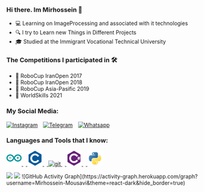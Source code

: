 ### Hi there. Im Mirhossein 👋

- 💻 Learning on ImageProcessing and associated with it technologies
- 🔍 I try to Learn new Things in Different Projects
- 🎓 Studied at the Immigrant Vocational Technical University

### The Competitions I participated in 🛠

- 🔹 RoboCup IranOpen 2017
- 🔹 RoboCup IranOpen 2018
- 🔹 RoboCup Asia-Pasific 2019
- 🔹 WorldSkills 2021



<h3 align="left">My Social Media:</h3>
<p align="left">
<a href="https://www.instagram.com/_mirhossein.mousavi_" target="blank"><img align="center" src="https://raw.githubusercontent.com/rahuldkjain/github-profile-readme-generator/master/src/images/icons/Social/instagram.svg" alt="Instagram" height="40" width="40" /></a>&emsp;<a href="https://t.me/amm525" target="blank"><img align="center" src="https://www.vectorlogo.zone/logos/telegram/telegram-icon.svg" alt="Telegram" height="40" width="40" /></a>&emsp;<a href="https://wa.me/+989211135403" target="blank"><img align="center" src="https://raw.githubusercontent.com/rahuldkjain/github-profile-readme-generator/master/src/images/icons/Social/whatsapp.svg" alt="Whatsapp" height="40" width="40" /></a>

</p>

<h3 align="left">Languages and Tools that  I know:</h3>
<p align="left"> <a href="" target="_blank" rel="noreferrer"> <img src="https://raw.githubusercontent.com/devicons/devicon/master/icons/arduino/arduino-original.svg" alt="Arduino" width="40" height="40"/> </a>&ensp;<a href="" target="_blank" rel="noreferrer"> <img src="https://raw.githubusercontent.com/devicons/devicon/master/icons/c/c-plain.svg" alt="c" width="40" height="40"/> </a>&ensp;<a href="" target="_blank" rel="noreferrer"> <img src="https://www.vectorlogo.zone/logos/git-scm/git-scm-icon.svg" alt="git" width="40" height="40"/> </a>&ensp;<a href="" target="_blank" rel="noreferrer"> <img src="https://raw.githubusercontent.com/devicons/devicon/master/icons/csharp/csharp-plain.svg" alt="html5" width="40" height="40"/> </a>&ensp;<a href="" target="_blank" rel="noreferrer"> <img  src="https://raw.githubusercontent.com/devicons/devicon/master/icons/python/python-original.svg" alt="python" width="40" height="40"/> </a> </p>

<img src="https://github-readme-stats.vercel.app/api/top-langs/?username=Mirhossein-Mousavi&count_private=false&theme=github_dark&hide_border=true&layout=compact">
<img src="https://github-readme-stats.vercel.app/api?username=Mirhossein-Mousavi&count_private=false&show_icons=true&hide_border=true&theme=github_dark">
![GitHub Activity Graph](https://activity-graph.herokuapp.com/graph?username=Mirhossein-Mousavi&theme=react-dark&hide_border=true)  

<!--START_SECTION:activity-->
